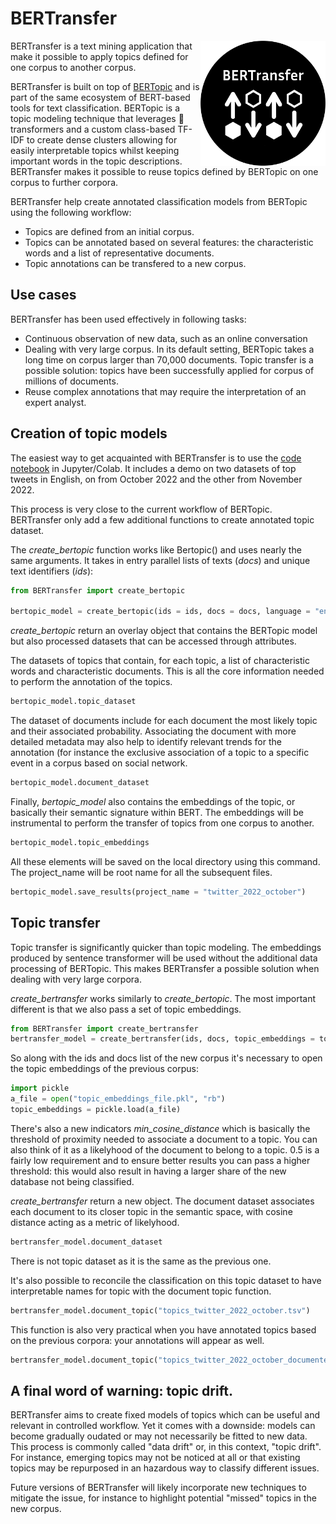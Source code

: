 # BERTransfer
<img src="https://raw.githubusercontent.com/Pclanglais/BERTransfer/main/BERTransfer.png" style="float:right;" alt="Bertransfer logo"  width="200"/>

BERTransfer is a text mining application that make it possible to apply topics defined for one corpus to another corpus.

BERTransfer is built on top of [BERTopic](https://github.com/MaartenGr/BERTopic) and is part of the same ecosystem of BERT-based tools for text classification. BERTopic is a topic modeling technique that leverages 🤗 transformers and a custom class-based TF-IDF to create dense clusters allowing for easily interpretable topics whilst keeping important words in the topic descriptions. BERTransfer makes it possible to reuse topics defined by BERTopic on one corpus to further corpora. 

BERTransfer help create annotated classification models from BERTopic using the following workflow:
* Topics are defined from an initial corpus.
* Topics can be annotated based on several features: the characteristic words and a list of representative documents.
* Topic annotations can be transfered to a new corpus.

## Use cases

BERTransfer has been used effectively in following tasks:
* Continuous observation of new data, such as an online conversation
* Dealing with very large corpus. In its default setting, BERTopic takes a long time on corpus larger than 70,000 documents. Topic transfer is a possible solution: topics have been successfully applied for corpus of millions of documents.
* Reuse complex annotations that may require the interpretation of an expert analyst.

## Creation of topic models

The easiest way to get acquainted with BERTransfer is to use the [code notebook](https://colab.research.google.com/drive/1JC-8STCDhahnPg3Mk47j1C5GhB37pD9Q?usp=sharing) in Jupyter/Colab. It includes a demo on two datasets of top tweets in English, on from October 2022 and the other from November 2022.

This process is very close to the current workflow of BERTopic. BERTransfer only add a few additional functions to create annotated topic dataset.

The *create_bertopic* function works like Bertopic() and uses nearly the same arguments. It takes in entry parallel lists of texts (*docs*) and unique text identifiers (*ids*):

```python
from BERTransfer import create_bertopic

bertopic_model = create_bertopic(ids = ids, docs = docs, language = "english")
```

*create_bertopic* return an overlay object that contains the BERTopic model but also processed datasets that can be accessed through attributes. 

The datasets of topics that contain, for each topic, a list of characteristic words and characteristic documents. This is all the core information needed to perform the annotation of the topics.

```python
bertopic_model.topic_dataset
```

The dataset of documents include for each document the most likely topic and their associated probability. Associating the document with more detailed metadata may also help to identify relevant trends for the annotation (for instance the exclusive association of a topic to a specific event in a corpus based on social network.

```python
bertopic_model.document_dataset
```

Finally, *bertopic_model* also contains the embeddings of the topic, or basically their semantic signature within BERT. The embeddings will be instrumental to perform the transfer of topics from one corpus to another.

```python
bertopic_model.topic_embeddings
```

All these elements will be saved on the local directory using this command. The  project_name will be root name for all the subsequent files.

```python
bertopic_model.save_results(project_name = "twitter_2022_october")
```

## Topic transfer

Topic transfer is significantly quicker than topic modeling. The embeddings produced by sentence transformer will be used without the additional data processing of BERTopic. This makes BERTransfer a possible solution when dealing with very large corpora.

*create_bertransfer* works similarly to *create_bertopic*. The most important different is that we also pass a set of topic embeddings.

```python
from BERTransfer import create_bertransfer
bertransfer_model = create_bertransfer(ids, docs, topic_embeddings = topic_embeddings, language = "english", min_cosine_distance = 0.5)
```

So along with the ids and docs list of the new corpus it's necessary to open the topic embeddings of the previous corpus:

```python
import pickle
a_file = open("topic_embeddings_file.pkl", "rb")
topic_embeddings = pickle.load(a_file)
```

There's also a new indicators *min_cosine_distance* which is basically the threshold of proximity needed to associate a document to a topic. You can also think of it as a likelyhood of the document to belong to a topic. 0.5 is a fairly low requirement and to ensure better results you can pass a higher threshold: this would also result in having a larger share of the new database not being classified.

*create_bertransfer* return a new object. The document dataset associates each document to its closer topic in the semantic space, with cosine distance acting as a metric of likelyhood.

```python
bertransfer_model.document_dataset
```
There is not topic dataset as it is the same as the previous one.

It's also possible to reconcile the classification on this topic dataset to have interpretable names for topic with the document topic function.

```python
bertransfer_model.document_topic("topics_twitter_2022_october.tsv")
```

This function is also very practical when you have annotated topics based on the previous corpora: your annotations will appear as well.

```python
bertransfer_model.document_topic("topics_twitter_2022_october_documented.tsv").dropna()
```

## A final word of warning: topic drift.

BERTransfer aims to create fixed models of topics which can be useful and relevant in controlled workflow. Yet it comes with a downside: models can become gradually oudated or may not necessarily be fitted to new data. This process is commonly called "data drift" or, in this context, "topic drift".  For instance, emerging topics may not be noticed at all or that existing topics may be repurposed in an hazardous way to classify different issues.

Future versions of BERTransfer will likely incorporate new techniques to mitigate the issue, for instance to highlight potential "missed" topics in the new corpus.
